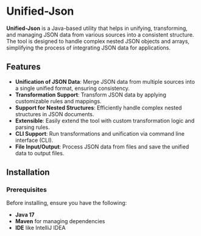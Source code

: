 # Unified-Json

**Unified-Json** is a Java-based utility that helps in unifying, transforming, and managing JSON data from various sources into a consistent structure. 
The tool is designed to handle complex nested JSON objects and arrays, simplifying the process of integrating JSON data for applications.

## Features

- **Unification of JSON Data**: Merge JSON data from multiple sources into a single unified format, ensuring consistency.
- **Transformation Support**: Transform JSON data by applying customizable rules and mappings.
- **Support for Nested Structures**: Efficiently handle complex nested structures in JSON documents.
- **Extensible**: Easily extend the tool with custom transformation logic and parsing rules.
- **CLI Support**: Run transformations and unification via command line interface (CLI).
- **File Input/Output**: Process JSON data from files and save the unified data to output files.

## Installation

### Prerequisites

Before installing, ensure you have the following:

- **Java 17**
- **Maven** for managing dependencies
- **IDE** like IntelliJ IDEA 


